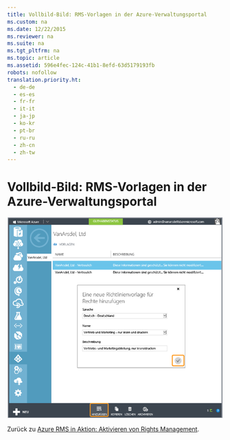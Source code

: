 ```yaml
---
title: Vollbild-Bild: RMS-Vorlagen in der Azure-Verwaltungsportal
ms.custom: na
ms.date: 12/22/2015
ms.reviewer: na
ms.suite: na
ms.tgt_pltfrm: na
ms.topic: article
ms.assetid: 596e4fec-124c-41b1-8efd-63d5179193fb
robots: nofollow
translation.priority.ht: 
  - de-de
  - es-es
  - fr-fr
  - it-it
  - ja-jp
  - ko-kr
  - pt-br
  - ru-ru
  - zh-cn
  - zh-tw
---
```

# Vollbild-Bild: RMS-Vorlagen in der Azure-Verwaltungsportal
![Vollbild: Azure RMS-Vorlagen](../../ems/AADRightsMgmt/media/AzRMS_TemplatesPortal.png "AzRMS_TemplatesPortal")

Zurück zu [Azure RMS in Aktion: Aktivieren von Rights Management](http://technet.microsoft.com/library/jj585026.aspx#BKMK_Example_ManagementPortal).

